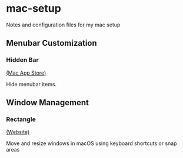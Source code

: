 # mac-setup
Notes and configuration files for my mac setup

## Menubar Customization
### Hidden Bar
[(Mac App Store)](https://apps.apple.com/us/app/hidden-bar/id1452453066?mt=12)

Hide menubar items.

## Window Management
### Rectangle
[(Website)](https://rectangleapp.com/)

Move and resize windows in macOS using keyboard shortcuts or snap areas
